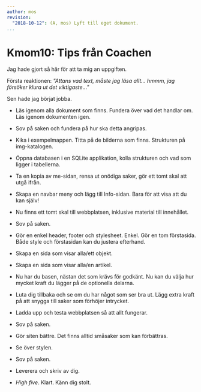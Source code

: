 ```yaml
---
author: mos
revision:
  "2018-10-12": (A, mos) Lyft till eget dokument.
...
```

Kmom10: Tips från Coachen
==================================

Jag hade gjort så här för att ta mig an uppgiften.

<!--more-->

Första reaktionen: *"Attans vad text, måste jag läsa allt... hmmm, jag försöker klura ut det viktigaste..."*

Sen hade jag börjat jobba.

* Läs igenom alla dokument som finns. Fundera över vad det handlar om. Läs igenom dokumenten igen.

* Sov på saken och fundera på hur ska detta angripas.

* Kika i exempelmappen. Titta på de bilderna som finns. Strukturen på img-katalogen. 

* Öppna databasen i en SQLite applikation, kolla strukturen och vad som ligger i tabellerna. 

* Ta en kopia av me-sidan, rensa ut onödiga saker, gör ett tomt skal att utgå ifrån.

* Skapa en navbar meny och lägg till Info-sidan. Bara för att visa att du kan själv!

* Nu finns ett tomt skal till webbplatsen, inklusive material till innehållet.

* Sov på saken.

* Gör en enkel header, footer och stylesheet. Enkel. Gör en tom förstasida. Både style och förstasidan kan du justera efterhand.

* Skapa en sida som visar alla/ett objekt.

* Skapa en sida som visar alla/en artikel.

* Nu har du basen, nästan det som krävs för godkänt. Nu kan du välja hur mycket kraft du lägger på de optionella delarna.

* Luta dig tillbaka och se om du har något som ser bra ut. Lägg extra kraft på att snygga till saker som förhöjer intrycket. 

* Ladda upp och testa webbplatsen så att allt fungerar.

* Sov på saken.

* Gör siten bättre. Det finns alltid småsaker som kan förbättras.

* Se över stylen.

* Sov på saken.

* Leverera och skriv av dig.

* *High five*. Klart. Känn dig stolt.
